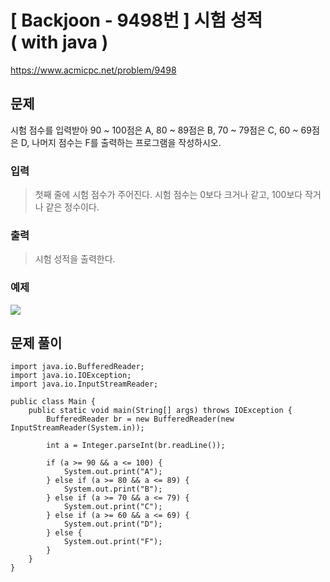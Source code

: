 # \[ Backjoon - 9498번 \] 시험 성적 ( with java )
https://www.acmicpc.net/problem/9498
## 문제
시험 점수를 입력받아 90 ~ 100점은 A, 80 ~ 89점은 B, 70 ~ 79점은 C, 60 ~ 69점은 D, 나머지 점수는 F를 출력하는 프로그램을 작성하시오.

### 입력 
>
> 첫째 줄에 시험 점수가 주어진다. 시험 점수는 0보다 크거나 같고, 100보다 작거나 같은 정수이다.
>
### 출력 
> 
> 시험 성적을 출력한다.
> 

### 예제
![](https://i.imgur.com/roU1lUh.png)


## 문제 풀이

```
import java.io.BufferedReader;  
import java.io.IOException;  
import java.io.InputStreamReader;  
  
public class Main {  
    public static void main(String[] args) throws IOException {  
        BufferedReader br = new BufferedReader(new InputStreamReader(System.in));  
          
        int a = Integer.parseInt(br.readLine());  
          
        if (a >= 90 && a <= 100) {  
            System.out.print("A");  
        } else if (a >= 80 && a <= 89) {  
            System.out.print("B");  
        } else if (a >= 70 && a <= 79) {  
            System.out.print("C");  
        } else if (a >= 60 && a <= 69) {  
            System.out.print("D");  
        } else {  
            System.out.print("F");  
        }  
    }  
}
```
